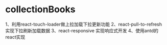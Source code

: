 # collectionBooks
1、利用react-touch-loader做上拉加载下拉更新功能
2、react-pull-to-refresh实现下拉刷新加载数据
3、react-responsive 实现响应式开发
4、使用antd的react实现
